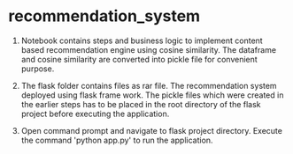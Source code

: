 # recommendation_system

1. Notebook contains steps and business logic to implement content based recommendation engine using cosine similarity. The dataframe and cosine similarity are converted into pickle file for convenient purpose.

2. The flask folder contains files as rar file. The recommendation system deployed using flask frame work. The pickle files which were created in the earlier steps has to be placed in the root directory of the flask project before executing the application.

3. Open command prompt and navigate to flask project directory. Execute the command 'python app.py' to run the application.
